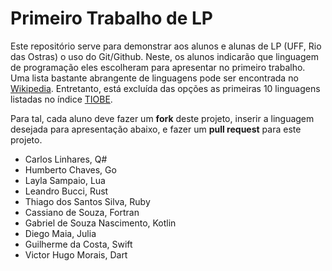 # Primeiro Trabalho de LP
Este repositório serve para demonstrar aos alunos e alunas de LP (UFF, Rio das Ostras) o uso do Git/Github. Neste, os alunos indicarão que linguagem de programação eles escolheram para apresentar no primeiro trabalho. Uma lista bastante abrangente de linguagens pode ser encontrada no [Wikipedia](https://en.wikipedia.org/wiki/List_of_programming_languages). Entretanto, está excluída das opções as primeiras 10 linguagens listadas no índice [TIOBE](https://www.tiobe.com/tiobe-index/).

Para tal, cada aluno deve fazer um **fork** deste projeto, inserir a linguagem desejada para apresentação abaixo, e fazer um **pull request** para este projeto.

* Carlos Linhares, Q#
* Humberto Chaves, Go
* Layla Sampaio, Lua
* Leandro Bucci, Rust
* Thiago dos Santos Silva, Ruby
* Cassiano de Souza, Fortran
* Gabriel de Souza Nascimento, Kotlin
* Diego Maia, Julia
* Guilherme da Costa, Swift
* Victor Hugo Morais, Dart